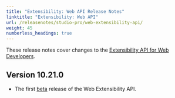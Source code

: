 ```yaml
---
title: "Extensibility: Web API Release Notes"
linktitle: "Extensibility: Web API"
url: /releasenotes/studio-pro/web-extensibility-api/
weight: 45
numberless_headings: true
---
```


These release notes cover changes to the [Extensibility API for Web Developers](/apidocs-mxsdk/apidocs/extensibility-api/).

## Version 10.21.0

* The first [beta](/releasenotes/beta-features/) release of the Web Extensibility API.

